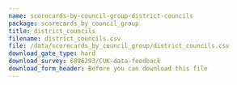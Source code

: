 ```yaml
---
name: scorecards-by-council-group-district-councils
package: scorecards_by_council_group
title: district_councils
filename: district_councils.csv
file: /data/scorecards_by_council_group/district_councils.csv
download_gate_type: hard
download_survey: 6896293/CUK-data-feedback
download_form_header: Before you can download this file
---
```

